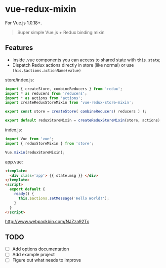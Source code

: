 # vue-redux-mixin

For Vue.js 1.0.18+.

> Super simple Vue.js + Redux binding mixin

## Features

- Inside .vue components you can access to shared state with `this.state`;
- Dispatch Redux actions directly in store (like normal) or use `this.$actions.actionName(value)`


store/index.js:

```js
import { createStore, combineReducers } from 'redux';
import * as reducers from 'reducers';
import * as actions from 'actions';
import createReduxStoreMixin from 'vue-redux-store-mixin';

export const store = createStore( combineReducers( reducers ) );

export default reduxStoreMixin = createReduxStoreMixin(store, actions);
```


index.js:

```js
import Vue from 'vue';
import { reduxStoreMixin } from 'store';

Vue.mixin(reduxStoreMixin);
```

app.vue:

```html
<template>
  <div class='app'> {{ state.msg }} </div>
</template>
<script>
  export default {
    ready() {
      this.$actions.setMessage('Hello World!');
    }
  }
</script>
```

http://www.webpackbin.com/NJZza92Tx


## TODO

- [ ] Add options documentation
- [ ] Add example project
- [ ] Figure out what needs to improve
